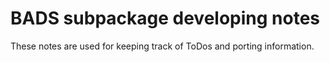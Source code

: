 # BADS subpackage developing notes

These notes are used for keeping track of ToDos and porting information.



